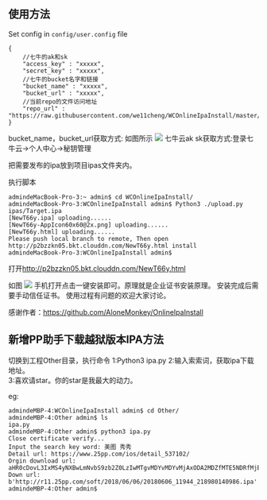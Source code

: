 ## 使用方法
Set config in `config/user.config` file

```
{
    //七牛的ak和sk
	"access_key" : "xxxxx",   
	"secret_key" : "xxxxx",
    //七牛的bucket名字和链接
	"bucket_name" : "xxxxx",
	"bucket_url" : "xxxxx",
    //当前repo的文件访问地址
	"repo_url" : "https://raw.githubusercontent.com/we11cheng/WCOnlineIpaInstall/master/"
}
```
bucket_name，bucket_url获取方式:
如图所示
![](http://p2bzzkn05.bkt.clouddn.com/18-4-16/14187784.jpg)
 七牛云ak sk获取方式:登录七牛云->个人中心->秘钥管理
 
 把需要发布的ipa放到项目ipas文件夹内。
 
 执行脚本

```
admindeMacBook-Pro-3:~ admin$ cd WCOnlineIpaInstall/
admindeMacBook-Pro-3:WCOnlineIpaInstall admin$ Python3 ./upload.py ipas/Target.ipa 
[NewT66y.ipa] uploading......
[NewT66y-AppIcon60x60@2x.png] uploading......
[NewT66y.html] uploading......
Please push local branch to remote, Then open http://p2bzzkn05.bkt.clouddn.com/NewT66y.html install
admindeMacBook-Pro-3:WCOnlineIpaInstall admin$ 
```
打开<http://p2bzzkn05.bkt.clouddn.com/NewT66y.html>

如图
![](http://p2bzzkn05.bkt.clouddn.com/18-4-16/95646189.jpg)
手机打开点击一键安装即可。原理就是企业证书安装原理。
安装完成后需要手动信任证书。
使用过程有问题的欢迎大家讨论。

感谢作者：<https://github.com/AloneMonkey/OnlineIpaInstall>

## 新增PP助手下载越狱版本IPA方法
切换到工程Other目录，执行命令 
1:Python3 ipa.py 
2:输入索索词，获取ipa下载地址。    
3:喜欢请star。你的star是我最大的动力。

eg:
```
admindeMBP-4:WCOnlineIpaInstall admin$ cd Other/
admindeMBP-4:Other admin$ ls
ipa.py
admindeMBP-4:Other admin$ python3 ipa.py 
Close certificate verify...
Input the search key word: 美图 秀秀
Detail url: https://www.25pp.com/ios/detail_537102/
Orgin download url: aHR0cDovL3IxMS4yNXBwLmNvbS9zb2Z0LzIwMTgvMDYvMDYvMjAxODA2MDZfMTE5NDRfMjE4OTgwMTQwOTg2LmlwYQ==
Down url: b'http://r11.25pp.com/soft/2018/06/06/20180606_11944_218980140986.ipa'
admindeMBP-4:Other admin$ 
```
